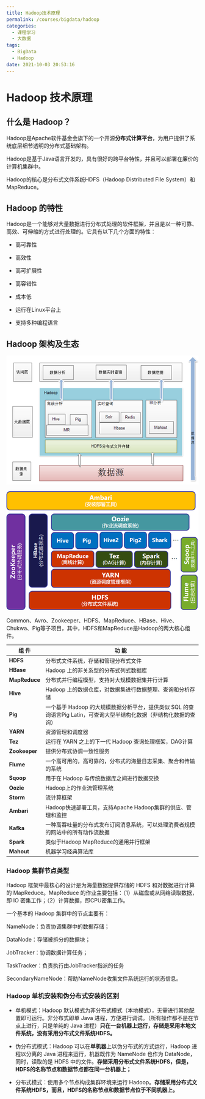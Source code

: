 ```yaml
---
title: Hadoop技术原理
permalink: /courses/bigdata/hadoop
categories: 
  - 课程学习
  - 大数据
tags: 
  - BigData
  - Hadoop
date: 2021-10-03 20:53:16
---
```


# Hadoop 技术原理

## 什么是 Hadoop？

Hadoop是Apache软件基金会旗下的一个开源**分布式计算平台**，为用户提供了系统底层细节透明的分布式基础架构。

Hadoop是基于Java语言开发的，具有很好的跨平台特性，并且可以部署在廉价的计算机集群中。

Hadoop的核心是分布式文件系统HDFS（Hadoop Distributed File System）和MapReduce。

## Hadoop 的特性

   Hadoop是一个能够对大量数据进行分布式处理的软件框架，并且是以一种可靠、高效、可伸缩的方式进行处理的。它具有以下几个方面的特性：

- 高可靠性

- 高效性

- 高可扩展性

- 高容错性

- 成本低

- 运行在Linux平台上

- 支持多种编程语言

## Hadoop 架构及生态

![image-20210925165242057](./src/02.Hadoop技术原理/image-20210925165242057.png)

![image-20211102131049430](./src/02.Hadoop技术原理/image-20211102131049430.png)

Common、Avro、Zookeeper、HDFS、MapReduce、HBase、Hive、Chukwa、Pig等子项目，其中，HDFS和MapReduce是Hadoop的两大核心组件。

| **组  件**    | **功  能**                                                                                                           |
| ------------- | -------------------------------------------------------------------------------------------------------------------- |
| **HDFS**      | 分布式文件系统，存储和管理分布式文件                                                                                 |
| **HBase**     | Hadoop 上的非关系型的分布式列式数据库                                                                                |
| **MapReduce** | 分布式并行编程模型，支持对大规模数据集并行计算                                                                       |
| **Hive**      | Hadoop 上的数据仓库，对数据集进行数据整理、查询和分析存储                                                            |
| **Pig**       | 一个基于 Hadoop 的大规模数据分析平台，提供类似 SQL 的查询语言Pig Latin，可查询大型半结构化数据（非结构化数据的查询） |
| **YARN**      | 资源管理和调度器                                                                                                     |
| **Tez**       | 运行在 YARN 之上的下一代 Hadoop 查询处理框架，DAG计算                                                                |
| **Zookeeper** | 提供分布式协调一致性服务                                                                                             |
| **Flume**     | 一个高可用的，高可靠的，分布式的海量日志采集、聚合和传输的系统                                                       |
| **Sqoop**     | 用于在 Hadoop 与传统数据库之间进行数据交换                                                                           |
| **Oozie**     | Hadoop上的作业流管理系统                                                                                             |
| **Storm**     | 流计算框架                                                                                                           |
| **Ambari**    | Hadoop快速部署工具，支持Apache Hadoop集群的供应、管理和监控                                                          |
| **Kafka**     | 一种高吞吐量的分布式发布订阅消息系统，可以处理消费者规模的网站中的所有动作流数据                                     |
| **Spark**     | 类似于Hadoop MapReduce的通用并行框架                                                                                 |
| **Mahout**    | 机器学习经典算法库                                                                                                   |

### Hadoop 集群节点类型

Hadoop 框架中最核心的设计是为海量数据提供存储的 HDFS 和对数据进行计算的 MapReduce。MapReduce 的作业主要包括：（1）从磁盘或从网络读取数据，即 IO 密集工作；（2）计算数据，即CPU密集工作。

一个基本的 Hadoop 集群中的节点主要有：

NameNode：负责协调集群中的数据存储；

DataNode：存储被拆分的数据块；

JobTracker：协调数据计算任务；

TaskTracker：负责执行由JobTracker指派的任务

SecondaryNameNode：帮助NameNode收集文件系统运行的状态信息。



### Hadoop 单机安装和伪分布式安装的区别

- 单机模式：Hadoop 默认模式为非分布式模式（本地模式），无需进行其他配置即可运行。非分布式即单 Java 进程，方便进行调试。（所有操作都不是在节点上进行，只是单纯的 Java 进程）**只在一台机器上运行，存储是采用本地文件系统，没有采用分布式文件系统HDFS。**

- 伪分布式模式：Hadoop 可以在**单机器**上以伪分布式的方式运行，Hadoop 进程以分离的 Java 进程来运行，机器既作为 NameNode 也作为 DataNode，同时，读取的是 HDFS 中的文件。**存储采用分布式文件系统HDFS，但是，HDFS的名称节点和数据节点都在同一台机器上；**

- 分布式模式：使用多个节点构成集群环境来运行 Hadoop。**存储采用分布式文件系统HDFS，而且，HDFS的名称节点和数据节点位于不同机器上。**


